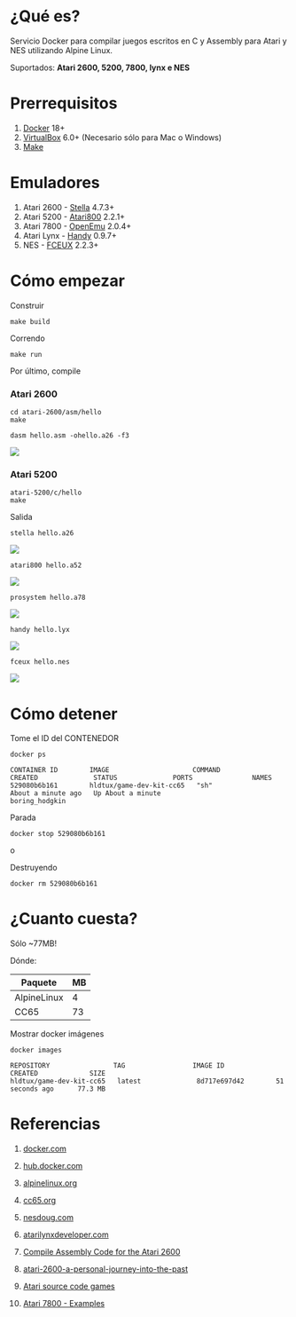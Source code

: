 # ¿Qué es?

Servicio Docker para compilar juegos escritos en C y Assembly para Atari y NES utilizando Alpine Linux.

Suportados:
**Atari 2600, 5200, 7800, lynx e NES**

# Prerrequisitos

1. [Docker](www.docker.com) 18+
2. [VirtualBox](www.virtualbox.org) 6.0+ (Necesario sólo para Mac o Windows)
3. [Make](https://www.gnu.org/software/make)

# Emuladores
1. Atari 2600 - [Stella](https://stella-emu.github.io/) 4.7.3+
1. Atari 5200 - [Atari800](http://www.atarimac.com/atari800macx.php) 2.2.1+
1. Atari 7800 - [OpenEmu](http://openemu.org/) 2.0.4+
2. Atari Lynx - [Handy](http://bannister.org/software/handy.htm) 0.9.7+
3. NES - [FCEUX](http://www.fceux.com/) 2.2.3+
 
# Cómo empezar

Construir

```
make build
```

Correndo

```
make run
```

Por último, compile

### Atari 2600

```
cd atari-2600/asm/hello
make
```

```
dasm hello.asm -ohello.a26 -f3
```

![](doc/atari-2600.png)


### Atari 5200

```
atari-5200/c/hello
make
```

Salida


```
stella hello.a26
```

![](doc/atari-2600.png)

```
atari800 hello.a52
```

![](doc/atari-5200.png)

```
prosystem hello.a78
```

![](doc/atari-7800.png)

```
handy hello.lyx
```

![](doc/atari-lynx.png)


```
fceux hello.nes
```

![](doc/nes.png)


# Cómo detener

Tome el ID del CONTENEDOR

```
docker ps
```

```
CONTAINER ID        IMAGE                     COMMAND             CREATED              STATUS              PORTS               NAMES
529080b6b161        hldtux/game-dev-kit-cc65   "sh"                About a minute ago   Up About a minute                       boring_hodgkin
```

Parada

```
docker stop 529080b6b161
```

o

Destruyendo

```
docker rm 529080b6b161
```

# ¿Cuanto cuesta?

Sólo ~77MB!

Dónde:

Paquete | MB
--- | ---
AlpineLinux | 4
CC65 | 73

Mostrar docker imágenes

```
docker images
```

```
REPOSITORY                TAG                 IMAGE ID            CREATED             SIZE
hldtux/game-dev-kit-cc65   latest              8d717e697d42        51 seconds ago      77.3 MB
```

# Referencias

1. [docker.com](https://www.docker.com)

2. [hub.docker.com](https://hub.docker.com)

3. [alpinelinux.org](https://alpinelinux.org)

4. [cc65.org](http://www.cc65.org/)

5. [nesdoug.com](https://nesdoug.com/)

6. [atarilynxdeveloper.com](https://atarilynxdeveloper.wordpress.com/2012/04/05/programming-tutorial-part-1getting-started/)

7. [Compile Assembly Code for the Atari 2600](http://atariprojects.org/2019/01/20/compile-assembly-code-for-the-atari-2600-10-15-mins)

8. [atari-2600-a-personal-journey-into-the-past](https://blog.classycode.com/the-atari-2600-a-personal-journey-into-the-past-5b8cadebc6eb)

9. [Atari source code games](http://www.bjars.com/sourcecode.html)

10. [Atari 7800 - Examples](http://atarihq.com/danb/a7800.shtml)
